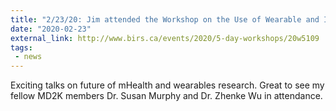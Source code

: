 ```yaml
---
title: "2/23/20: Jim attended the Workshop on the Use of Wearable and Implantable Devices in Health Research @ BIRS (Banff, Canada)"
date: "2020-02-23"
external_link: http://www.birs.ca/events/2020/5-day-workshops/20w5109
tags:
 - news
---
```

Exciting talks on future of mHealth and wearables research. Great to see my fellow MD2K members Dr. Susan Murphy and Dr. Zhenke Wu in attendance.
